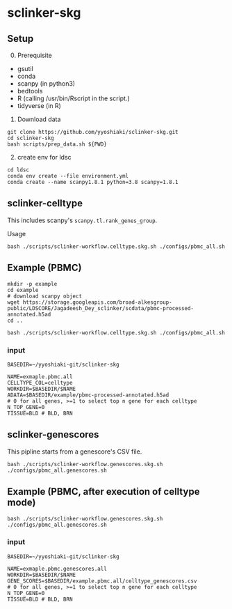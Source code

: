# sclinker-skg

## Setup

0. Prerequisite

- gsutil
- conda
- scanpy (in python3)
- bedtools
- R (calling /usr/bin/Rscript in the script.)
- tidyverse (in R)

1. Download data

```
git clone https://github.com/yyoshiaki/sclinker-skg.git
cd sclinker-skg
bash scripts/prep_data.sh ${PWD}
```

2. create env for ldsc

```
cd ldsc
conda env create --file environment.yml
conda create --name scanpy1.8.1 python=3.8 scanpy=1.8.1
```

## sclinker-celltype

This includes scanpy's `scanpy.tl.rank_genes_group`.

Usage

```
bash ./scripts/sclinker-workflow.celltype.skg.sh ./configs/pbmc_all.sh
```


## Example (PBMC)

```
mkdir -p example
cd example
# download scanpy object
wget https://storage.googleapis.com/broad-alkesgroup-public/LDSCORE/Jagadeesh_Dey_sclinker/scdata/pbmc-processed-annotated.h5ad
cd ..

bash ./scripts/sclinker-workflow.celltype.skg.sh ./configs/pbmc_all.sh
```

### input

```
BASEDIR=~/yyoshiaki-git/sclinker-skg

NAME=exmaple.pbmc.all
CELLTYPE_COL=celltype
WORKDIR=$BASEDIR/$NAME
ADATA=$BASEDIR/example/pbmc-processed-annotated.h5ad
# 0 for all genes, >=1 to select top n gene for each celltype
N_TOP_GENE=0
TISSUE=BLD # BLD, BRN
```

## sclinker-genescores

This pipline starts from a genescore's CSV file.

```
bash ./scripts/sclinker-workflow.genescores.skg.sh ./configs/pbmc_all.genescores.sh
```

## Example (PBMC, after execution of celltype mode)

```
bash ./scripts/sclinker-workflow.genescores.skg.sh ./configs/pbmc_all.genescores.sh
```

### input

```
BASEDIR=~/yyoshiaki-git/sclinker-skg

NAME=exmaple.pbmc.genescores.all
WORKDIR=$BASEDIR/$NAME
GENE_SCORES=$BASEDIR/example.pbmc.all/celltype_genescores.csv
# 0 for all genes, >=1 to select top n gene for each celltype
N_TOP_GENE=0
TISSUE=BLD # BLD, BRN
```